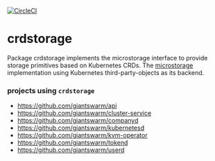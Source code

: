[![CircleCI](https://circleci.com/gh/giantswarm/crdstorage.svg?style=shield)](https://circleci.com/gh/giantswarm/crdstorage)

# crdstorage

Package crdstorage implements the microstorage interface to provide storage
primitives based on Kubernetes CRDs. The [microstorage][microstorage]
implementation using Kubernetes third-party-objects as its backend.

[microstorage]: https://github.com/giantswarm/microstorage



### projects using `crdstorage`

* https://github.com/giantswarm/api
* https://github.com/giantswarm/cluster-service
* https://github.com/giantswarm/companyd
* https://github.com/giantswarm/kubernetesd
* https://github.com/giantswarm/kvm-operator
* https://github.com/giantswarm/tokend
* https://github.com/giantswarm/userd
